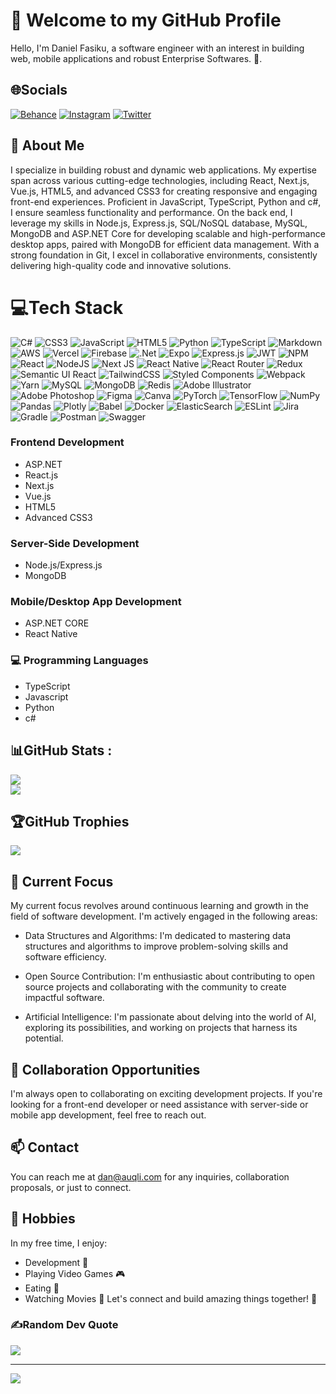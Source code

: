 # 👋 Welcome to my GitHub Profile
Hello, I'm Daniel Fasiku, a software engineer with an interest in building web, mobile applications and robust Enterprise Softwares. 🚀.

## 🌐Socials
[![Behance](https://img.shields.io/badge/Behance-1769ff?logo=behance&logoColor=white)](https://behance.net/https://www.behance.net/fasikuadetoyin) [![Instagram](https://img.shields.io/badge/Instagram-%23E4405F.svg?logo=Instagram&logoColor=white)](https://instagram.com/daniel_fashh) [![Twitter](https://img.shields.io/badge/Twitter-%231DA1F2.svg?logo=Twitter&logoColor=white)](https://twitter.com/@Dcaptain18) 


## 👀 About Me
 I specialize in building robust and dynamic web applications. My expertise span across various cutting-edge technologies, including React, Next.js, Vue.js, HTML5, and advanced CSS3 for creating responsive and engaging front-end experiences. Proficient in JavaScript, TypeScript, Python and c#, I ensure seamless functionality and performance. On the back end, I leverage my skills in Node.js, Express.js, SQL/NoSQL database, MySQL, MongoDB and ASP.NET Core for developing scalable and high-performance desktop apps, paired with MongoDB for efficient data management. With a strong foundation in Git, I excel in collaborative environments, consistently delivering high-quality code and innovative solutions.

 # 💻Tech Stack
![C#](https://img.shields.io/badge/c%23-%23239120.svg?style=flat&logo=c-sharp&logoColor=white) ![CSS3](https://img.shields.io/badge/css3-%231572B6.svg?style=flat&logo=css3&logoColor=white) ![JavaScript](https://img.shields.io/badge/javascript-%23323330.svg?style=flat&logo=javascript&logoColor=%23F7DF1E) ![HTML5](https://img.shields.io/badge/html5-%23E34F26.svg?style=flat&logo=html5&logoColor=white) ![Python](https://img.shields.io/badge/python-3670A0?style=flat&logo=python&logoColor=ffdd54) ![TypeScript](https://img.shields.io/badge/typescript-%23007ACC.svg?style=flat&logo=typescript&logoColor=white) ![Markdown](https://img.shields.io/badge/markdown-%23000000.svg?style=flat&logo=markdown&logoColor=white) ![AWS](https://img.shields.io/badge/AWS-%23FF9900.svg?style=flat&logo=amazon-aws&logoColor=white) ![Vercel](https://img.shields.io/badge/vercel-%23000000.svg?style=flat&logo=vercel&logoColor=white) ![Firebase](https://img.shields.io/badge/firebase-%23039BE5.svg?style=flat&logo=firebase) ![.Net](https://img.shields.io/badge/.NET-5C2D91?style=flat&logo=.net&logoColor=white) ![Expo](https://img.shields.io/badge/expo-1C1E24?style=flat&logo=expo&logoColor=#D04A37) ![Express.js](https://img.shields.io/badge/express.js-%23404d59.svg?style=flat&logo=express&logoColor=%2361DAFB) ![JWT](https://img.shields.io/badge/JWT-black?style=flat&logo=JSON%20web%20tokens) ![NPM](https://img.shields.io/badge/NPM-%23000000.svg?style=flat&logo=npm&logoColor=white) ![React](https://img.shields.io/badge/react-%2320232a.svg?style=flat&logo=react&logoColor=%2361DAFB) ![NodeJS](https://img.shields.io/badge/node.js-6DA55F?style=flat&logo=node.js&logoColor=white) ![Next JS](https://img.shields.io/badge/Next-black?style=flat&logo=next.js&logoColor=white) ![React Native](https://img.shields.io/badge/react_native-%2320232a.svg?style=flat&logo=react&logoColor=%2361DAFB) ![React Router](https://img.shields.io/badge/React_Router-CA4245?style=flat&logo=react-router&logoColor=white) ![Redux](https://img.shields.io/badge/redux-%23593d88.svg?style=flat&logo=redux&logoColor=white) ![Semantic UI React](https://img.shields.io/badge/Semantic%20UI%20React-%2335BDB2.svg?style=flat&logo=SemanticUIReact&logoColor=white) ![TailwindCSS](https://img.shields.io/badge/tailwindcss-%2338B2AC.svg?style=flat&logo=tailwind-css&logoColor=white) ![Styled Components](https://img.shields.io/badge/styled--components-DB7093?style=flat&logo=styled-components&logoColor=white) ![Webpack](https://img.shields.io/badge/webpack-%238DD6F9.svg?style=flat&logo=webpack&logoColor=black) ![Yarn](https://img.shields.io/badge/yarn-%232C8EBB.svg?style=flat&logo=yarn&logoColor=white) ![MySQL](https://img.shields.io/badge/mysql-%2300f.svg?style=flat&logo=mysql&logoColor=white) ![MongoDB](https://img.shields.io/badge/MongoDB-%234ea94b.svg?style=flat&logo=mongodb&logoColor=white) ![Redis](https://img.shields.io/badge/redis-%23DD0031.svg?style=flat&logo=redis&logoColor=white) ![Adobe Illustrator](https://img.shields.io/badge/adobeillustrator-%23FF9A00.svg?style=flat&logo=adobeillustrator&logoColor=white) ![Adobe Photoshop](https://img.shields.io/badge/adobephotoshop-%2331A8FF.svg?style=flat&logo=adobephotoshop&logoColor=white) 	![Figma](https://img.shields.io/badge/figma-%23F24E1E.svg?style=flat&logo=figma&logoColor=white) ![Canva](https://img.shields.io/badge/Canva-%2300C4CC.svg?style=flat&logo=Canva&logoColor=white) ![PyTorch](https://img.shields.io/badge/PyTorch-%23EE4C2C.svg?style=flat&logo=PyTorch&logoColor=white) ![TensorFlow](https://img.shields.io/badge/TensorFlow-%23FF6F00.svg?style=flat&logo=TensorFlow&logoColor=white) ![NumPy](https://img.shields.io/badge/numpy-%23013243.svg?style=flat&logo=numpy&logoColor=white) ![Pandas](https://img.shields.io/badge/pandas-%23150458.svg?style=flat&logo=pandas&logoColor=white) ![Plotly](https://img.shields.io/badge/Plotly-%233F4F75.svg?style=flat&logo=plotly&logoColor=white) ![Babel](https://img.shields.io/badge/Babel-F9DC3e?style=flat&logo=babel&logoColor=black) ![Docker](https://img.shields.io/badge/docker-%230db7ed.svg?style=flat&logo=docker&logoColor=white) ![ElasticSearch](https://img.shields.io/badge/-ElasticSearch-005571?style=flat&logo=elasticsearch) ![ESLint](https://img.shields.io/badge/ESLint-4B3263?style=flat&logo=eslint&logoColor=white) ![Jira](https://img.shields.io/badge/jira-%230A0FFF.svg?style=flat&logo=jira&logoColor=white) ![Gradle](https://img.shields.io/badge/Gradle-02303A.svg?style=flat&logo=Gradle&logoColor=white) ![Postman](https://img.shields.io/badge/Postman-FF6C37?style=flat&logo=postman&logoColor=white) ![Swagger](https://img.shields.io/badge/-Swagger-%23Clojure?style=flat&logo=swagger&logoColor=white)

### Frontend Development

* ASP.NET
* React.js
* Next.js
* Vue.js
* HTML5
* Advanced CSS3

### Server-Side Development

* Node.js/Express.js
* MongoDB

### Mobile/Desktop App Development

* ASP.NET CORE
* React Native

### 💻 Programming Languages

* TypeScript
* Javascript
* Python
* c#


## 📊GitHub Stats :
![](https://github-readme-stats.vercel.app/api?username=daniel-fasiku&theme=react&hide_border=false&include_all_commits=true&count_private=true)<br/>
![](https://github-readme-streak-stats.herokuapp.com/?user=daniel-fasiku&theme=react&hide_border=false)<br/>



## 🏆GitHub Trophies
![](https://github-trophies.vercel.app/?username=daniel-fasiku&theme=radical&no-frame=false&no-bg=false&margin-w=4)


## 🌱 Current Focus
My current focus revolves around continuous learning and growth in the field of software development. I'm actively engaged in the following areas:

* Data Structures and Algorithms: I'm dedicated to mastering data structures and algorithms to improve problem-solving skills and software efficiency.

* Open Source Contribution: I'm enthusiastic about contributing to open source projects and collaborating with the community to create impactful software.

* Artificial Intelligence: I'm passionate about delving into the world of AI, exploring its possibilities, and working on projects that harness its potential.

## 💼 Collaboration Opportunities
I'm always open to collaborating on exciting development projects. If you're looking for a front-end developer or need assistance with server-side or mobile app development, feel free to reach out.

## 📫 Contact
You can reach me at dan@auqli.com for any inquiries, collaboration proposals, or just to connect.

## 🌟 Hobbies
In my free time, I enjoy:

* Development 🎨
* Playing Video Games 🎮
* Eating 🍔
* Watching Movies 🎥
Let's connect and build amazing things together! 🌟

### ✍️Random Dev Quote
![](https://quotes-github-readme.vercel.app/api?type=horizontal&theme=radical)

---
[![](https://visitcount.itsvg.in/api?id=daniel-fasiku&icon=0&color=0)](https://visitcount.itsvg.in)

